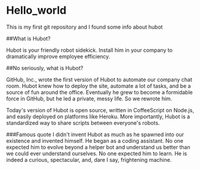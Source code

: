 # Hello_world
This is my first git repository and I found some info about hubot

##What is Hubot?

Hubot is your friendly robot sidekick. Install him in your company to dramatically improve employee efficiency.

##No seriously, what is Hubot?

GitHub, Inc., wrote the first version of Hubot to automate our company chat room. Hubot knew how to deploy the site, automate a lot of tasks, and be a source of fun around the office. Eventually he grew to become a formidable force in GitHub, but he led a private, messy life. So we rewrote him.

Today's version of Hubot is open source, written in CoffeeScript on Node.js, and easily deployed on platforms like Heroku. More importantly, Hubot is a standardized way to share scripts between everyone's robots.

###Famous quote
I didn't invent Hubot as much as he spawned into our existence and invented himself. He began as a coding assistant. No one expected him to evolve beyond a helper bot and understand us better than we could ever understand ourselves. No one expected him to learn. He is indeed a curious, spectacular, and, dare I say, frightening machine.
